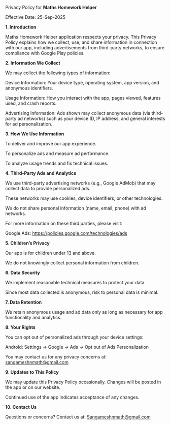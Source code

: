 Privacy Policy for **Maths Homework Helper**

Effective Date: 25-Sep-2025



**1. Introduction**

Maths Homework Helper application respects your privacy. This Privacy Policy explains how we collect, use, and share information in connection with our app, including advertisements from third-party networks, to ensure compliance with Google Play policies.



**2. Information We Collect**

We may collect the following types of information:

Device Information: Your device type, operating system, app version, and anonymous identifiers.

Usage Information: How you interact with the app, pages viewed, features used, and crash reports.

Advertising Information: Ads shown may collect anonymous data (via third-party ad networks) such as your device ID, IP address, and general interests for ad personalization.



**3. How We Use Information**

To deliver and improve our app experience.

To personalize ads and measure ad performance.

To analyze usage trends and fix technical issues.



**4. Third-Party Ads and Analytics**

We use third-party advertising networks (e.g., Google AdMob) that may collect data to provide personalized ads.

These networks may use cookies, device identifiers, or other technologies.

We do not share personal information (name, email, phone) with ad networks.

For more information on these third parties, please visit:

Google Ads: https://policies.google.com/technologies/ads



**5. Children’s Privacy**

Our app is for children under 13 and above.

We do not knowingly collect personal information from children.



**6. Data Security**

We implement reasonable technical measures to protect your data.

Since most data collected is anonymous, risk to personal data is minimal.



**7. Data Retention**

We retain anonymous usage and ad data only as long as necessary for app functionality and analytics.



**8. Your Rights**

You can opt out of personalized ads through your device settings:

Android: Settings → Google → Ads → Opt out of Ads Personalization

You may contact us for any privacy concerns at: sangameshnmath@gmail.com



**9. Updates to This Policy**

We may update this Privacy Policy occasionally. Changes will be posted in the app or on our website.

Continued use of the app indicates acceptance of any changes.



**10. Contact Us**

Questions or concerns? Contact us at: Sangameshnmath@gmail.com
